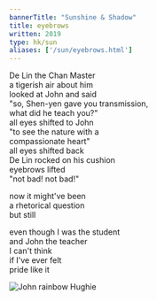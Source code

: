 ```yaml
---
bannerTitle: "Sunshine & Shadow" 
title: eyebrows
written: 2019
type: hk/sun
aliases: ['/sun/eyebrows.html']
---
```


De Lin the Chan Master  
a tigerish air about him  
looked at John and said  
"so, Shen-yen gave you transmission,  
what did he teach you?"  
all eyes shifted to John  
"to see the nature with a  
compassionate heart"  
all eyes shifted back  
De Lin rocked on his cushion  
eyebrows lifted  
"not bad! not bad!"


now it might've been  
a rhetorical question  
but still  


even though I was the student  
and John the teacher  
I can't think  
if I've ever felt  
pride like it

![John rainbow Hughie](/images/chan/John_rainbow_Hughie.jpg "John rainbow Hughie")
